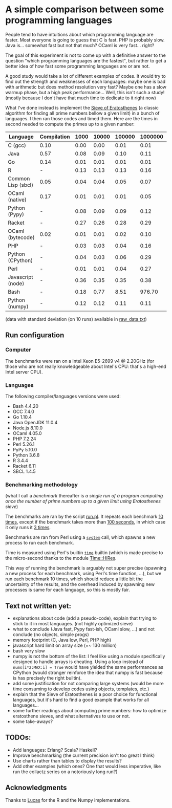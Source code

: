 A simple comparison between some programming languages
===

People tend to have intuitions about which programming language are
faster. Most everyone is going to guess that C is fast. PHP is
probably slow. Java is... somewhat fast but not that much? OCaml is
very fast... right?

The goal of this experiment is not to come up with a definitive answer
to the question "which programming languages are the fastest", but
rather to get a better idea of how fast some programming languages are
or are not.

A good study would take a lot of different examples of codes. It would
try to find out the strength and weaknesses of each languages: maybe
one is bad with arithmetic but does method resolution very fast? Maybe
one has a slow warmup phase, but a high peak performance... Well, this
isn't such a study! (mostly because I don't have that much time to
dedicate to it right now)

What I've done instead is implement the [Sieve of
Eratosthenes](https://en.wikipedia.org/wiki/Sieve_of_Eratosthenes) (a
classic algorithm for finding all prime numbers bellow a given limit)
in a bunch of languages. I then ran those codes and timed them. Here
are the times in second needed to compute the primes up to a given number:

| **Language**        | Compilation | 1000 | 10000 | 100000 | 1000000 | 10000000 | 100000000 | 1000000000 |
| ------------------- | ----------- | ---- | ----- | ------ | ------- | -------- | --------- | ---------- |
| C (gcc)             | 0.10        | 0.00 | 0.00  | 0.01   | 0.01    | 0.05     | 1.12      | **13**     |
| Java                | 0.57        | 0.08 | 0.09  | 0.10   | 0.11    | 0.16     | 1.23      | **14**     |
| Go                  | 0.14        | 0.01 | 0.01  | 0.01   | 0.01    | 0.05     | 1.22      | **15**     |
| R                   | -           | 0.13 | 0.13  | 0.13   | 0.16    | 0.70     | 6.80      | **77**     |
| Common Lisp (sbcl)  | 0.05        | 0.04 | 0.04  | 0.05   | 0.07    | 0.76     | 13.09     | **144**    |
| OCaml (native)      | 0.17        | 0.01 | 0.01  | 0.01   | 0.05    | 0.71     | 11.97     | **137**    |
| Python (Pypy)       | -           | 0.08 | 0.09  | 0.09   | 0.12    | 0.82     | 12.71     | **144**    |
| Racket              | -           | 0.27 | 0.26  | 0.28   | 0.29    | 1.00     | 13.81     | **154**    |
| OCaml (bytecode)    | 0.02        | 0.01 | 0.01  | 0.02   | 0.10    | 1.17     | 15.74     | **176**    |
| PHP                 | -           | 0.03 | 0.03  | 0.04   | 0.16    | 2.21     | 24.40     | **301**    |
| Python (CPython)    | -           | 0.04 | 0.03  | 0.06   | 0.29    | 2.77     | 32.65     | **346**    |
| Perl                | -           | 0.01 | 0.01  | 0.04   | 0.27    | 3.84     | 44.21     | **517**    |
| Javascript (node)   | -           | 0.36 | 0.35  | 0.35   | 0.38    | 0.93     | 9.18      | **-**      |
| Bash                | -           | 0.18 | 0.77  | 8.51   | 976.70  | -        | -         | **-**      |
| Python (numpy)      | -           | 0.12 | 0.12  | 0.11   | 0.11    | 0.13     | 1.17      | **13**     |

(data with standard deviation (on 10 runs) available in [raw_data.txt](raw_data.txt))

## Run configuration

### Computer

The benchmarks were ran on a Intel Xeon E5-2699 v4 @ 2.20GHz (for
those who are not really knowledgeable about Intel's CPU: that's a
high-end Intel server CPU).


### Languages

The following compiler/languages versions were used:

 - Bash 4.4.20
 - GCC 7.4.0
 - Go 1.10.4
 - Java OpenJDK 11.0.4
 - Node.js 8.10.0
 - OCaml 4.05.0
 - PHP 7.2.24
 - Perl 5.26.1
 - PyPy 5.10.0
 - Python 3.6.8
 - R 3.4.4
 - Racket 6.11
 - SBCL 1.4.5

### Benchmarking methodology

(what I call a _benchmark_ thereafter is _a single run of a program
computing once the number of prime numbers up to a given limit using
Eratosthenes sieve_)

The benchmarks are ran by the script [run.pl](run.pl). It repeats each
benchmark [10 times](run.pl#L21), except if the benchmark takes more
than [100 seconds](run.pl#L23), in which case it only runs it [3
times](run.pl#L22).

Benchmarks are ran from Perl using a
[`system`](https://perldoc.perl.org/functions/system.html) call, which
spawns a new process to run each benchmark.

Time is measured using Perl's builtin
[`time`](https://perldoc.perl.org/functions/time.html) builtin (which
is made precise to the micro-second thanks to the module
[Time::HiRes](https://perldoc.perl.org/Time/HiRes.html).

This way of running the benchmark is arguably not super precise
(spawning a new process for each benchmark, using Perl's time
function, ...), but we run each benchmark 10 times, which should
reduce a little bit the uncertainty of the results, and the overhead
induced by spawning new processes is same for each language, so this
is mostly fair.


## Text not written yet:

 - explanations about code (add a pseudo-code), explain that trying to stick to it in most languages. (not highly optimized sieve)
 - what to conclude (Java fast, Pypy fast-ish, OCaml slow, ...) and not conclude (no objects, simple progs)
 - memory footprint (C, Java low, Perl, PHP high)
 - javascript hard limit on array size (=~ 130 million)
 - bash very slow
 - numpy is not the bottom of the list: I feel like using a module specifically designed to handle arrays is cheating. Using a loop instead of `nums[i*2:MAX:i] = True` would have yielded the same performances as CPython (would stronger reinforce the idea that numpy is fast because is has precisely the right builtin).
 - add some justification for not comparing large systems (would be more time consuming to develop codes using objects, templates, etc.)
 - explain that the Sieve of Eratosthenes is a poor choice for functional languages, but it's hard to find a good example that works for all languages...
 - some further readings about computing prime numbers: how to optimize eratosthene sieves, and what alternatives to use or not.
 - some take-aways?

## TODOs:

 - Add languages: Erlang? Scala? Haskell?
 - Improve benchmarking (the current precision isn't too great I think)
 - Use charts rather than tables to display the results?
 - Add other examples (which ones? One that would less imperative, like run the collactz series on a notoriously long run?)


## Acknowledgments

Thanks to [Lucas](https://github.com/lpeak) for the R and the Numpy implementations.
